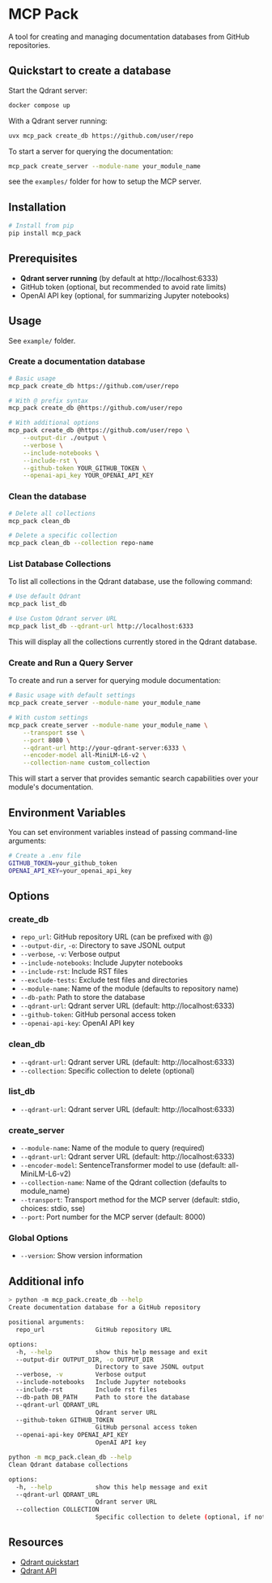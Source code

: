 # MCP Pack

A tool for creating and managing documentation databases from GitHub repositories.

## Quickstart to create a database
Start the Qdrant server:
```bash
docker compose up
```

With a Qdrant server running:
```bash
uvx mcp_pack create_db https://github.com/user/repo
```

To start a server for querying the documentation:
```bash
mcp_pack create_server --module-name your_module_name
```

see the `examples/` folder for how to setup the MCP server.

## Installation

```bash
# Install from pip
pip install mcp_pack
```

## Prerequisites

- **Qdrant server running** (by default at http://localhost:6333)
- GitHub token (optional, but recommended to avoid rate limits)
- OpenAI API key (optional, for summarizing Jupyter notebooks)

## Usage
See `example/` folder.

### Create a documentation database

```bash
# Basic usage
mcp_pack create_db https://github.com/user/repo

# With @ prefix syntax
mcp_pack create_db @https://github.com/user/repo

# With additional options
mcp_pack create_db @https://github.com/user/repo \
    --output-dir ./output \
    --verbose \
    --include-notebooks \
    --include-rst \
    --github-token YOUR_GITHUB_TOKEN \
    --openai-api_key YOUR_OPENAI_API_KEY
```

### Clean the database

```bash
# Delete all collections
mcp_pack clean_db

# Delete a specific collection
mcp_pack clean_db --collection repo-name
```

### List Database Collections

To list all collections in the Qdrant database, use the following command:

```bash
# Use default Qdrant
mcp_pack list_db

# Use Custom Qdrant server URL 
mcp_pack list_db --qdrant-url http://localhost:6333
```

This will display all the collections currently stored in the Qdrant database.

### Create and Run a Query Server

To create and run a server for querying module documentation:

```bash
# Basic usage with default settings
mcp_pack create_server --module-name your_module_name

# With custom settings
mcp_pack create_server --module-name your_module_name \
    --transport sse \
    --port 8080 \
    --qdrant-url http://your-qdrant-server:6333 \
    --encoder-model all-MiniLM-L6-v2 \
    --collection-name custom_collection
```

This will start a server that provides semantic search capabilities over your module's documentation.

## Environment Variables

You can set environment variables instead of passing command-line arguments:

```bash
# Create a .env file
GITHUB_TOKEN=your_github_token
OPENAI_API_KEY=your_openai_api_key
```

## Options

### create_db

- `repo_url`: GitHub repository URL (can be prefixed with @)
- `--output-dir`, `-o`: Directory to save JSONL output
- `--verbose`, `-v`: Verbose output
- `--include-notebooks`: Include Jupyter notebooks
- `--include-rst`: Include RST files
- `--exclude-tests`: Exclude test files and directories
- `--module-name`: Name of the module (defaults to repository name)
- `--db-path`: Path to store the database
- `--qdrant-url`: Qdrant server URL (default: http://localhost:6333)
- `--github-token`: GitHub personal access token
- `--openai-api-key`: OpenAI API key

### clean_db

- `--qdrant-url`: Qdrant server URL (default: http://localhost:6333)
- `--collection`: Specific collection to delete (optional)

### list_db

- `--qdrant-url`: Qdrant server URL (default: http://localhost:6333)

### create_server

- `--module-name`: Name of the module to query (required)
- `--qdrant-url`: Qdrant server URL (default: http://localhost:6333)
- `--encoder-model`: SentenceTransformer model to use (default: all-MiniLM-L6-v2)
- `--collection-name`: Name of the Qdrant collection (defaults to module_name)
- `--transport`: Transport method for the MCP server (default: stdio, choices: stdio, sse)
- `--port`: Port number for the MCP server (default: 8000)

### Global Options

- `--version`: Show version information

## Additional info

```bash
> python -m mcp_pack.create_db --help 
Create documentation database for a GitHub repository

positional arguments:
  repo_url              GitHub repository URL

options:
  -h, --help            show this help message and exit
  --output-dir OUTPUT_DIR, -o OUTPUT_DIR
                        Directory to save JSONL output
  --verbose, -v         Verbose output
  --include-notebooks   Include Jupyter notebooks
  --include-rst         Include rst files
  --db-path DB_PATH     Path to store the database
  --qdrant-url QDRANT_URL
                        Qdrant server URL
  --github-token GITHUB_TOKEN
                        GitHub personal access token
  --openai-api-key OPENAI_API_KEY
                        OpenAI API key
```

``` bash
python -m mcp_pack.clean_db --help
Clean Qdrant database collections

options:
  -h, --help            show this help message and exit
  --qdrant-url QDRANT_URL
                        Qdrant server URL
  --collection COLLECTION
                        Specific collection to delete (optional, if not provided, all collections will be deleted)
```

## Resources
- [Qdrant quickstart](https://qdrant.tech/documentation/quickstart/)
- [Qdrant API](https://api.qdrant.tech/v-1-14-x/api-reference)